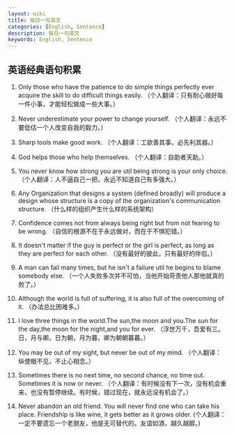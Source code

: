 ```yaml
---
layout: wiki
title: 每日一句英文
categories: [English, Sentence]
description: 每日一句英文
keywords: English, Sentence
---
```


## 英语经典语句积累

1. Only those who have the patience to do simple things perfectly ever acquire the skill to do difficult things easily. （个人翻译：只有耐心做好每一件小事，才能轻松做成一些大事。）

1. Never underestimate your power to change yourself. （个人翻译：永远不要低估一个人改变自我的毅力。）

1. Sharp tools make good work. （个人翻译：工欲善其事，必先利其器。）

1. God helps those who help themselves. （个人翻译：自助者天助。）

1. You never know how strong you are util being strong is your only choice. （个人翻译：人不逼自己一把，永远不知道自己有多强大。）

1. Any Organization that designs a system (defined broadly) will produce a design whose structure is a copy of the organization's communication structure. （什么样的组织产生什么样的系统架构）

1. Confidence comes not from always being right but from not fearing to be wrong. （自信的根源不在于永远做对，而在于不惧犯错。）

1. It doesn't matter if the guy is perfect or the girl is perfect, as long as they are perfect for each other. （没有最好的彼此，只有最好的伴侣。）

1. A man can fail many times, but he isn't a failure util he begins to blame somebody else. （一个人失败多次并不可怕，当他开始苛责他人那他就真的败了。）

1. Although the world is full of suffering, it is also full of the overcoming of it. （办法总比困难多。）

1. I love three things in the world.The sun,the moon and you.The sun for the day,the moon for the night,and you for ever. （浮世万千，吾爱有三。日，月与卿。日为朝，月为暮，卿为朝朝暮暮。）

1. You may be out of my sight, but never be out of my mind. （个人翻译：纵使眼不见，不止心相念。）

1. Sometimes there is no next time, no second chance, no time out. Sometimes it is now or never. （个人翻译：有时候没有下一次，没有机会重来，也没有暂停继续。有时候，错过现在，就永远没有机会了。）

1. Never abandon an old friend. You will never find one who can take his place. Friendship is like wine, it gets better as it grows older. (个人翻译：一定不要遗忘一个老朋友，他是无可替代的。友谊如酒，越久越醇。)




















































